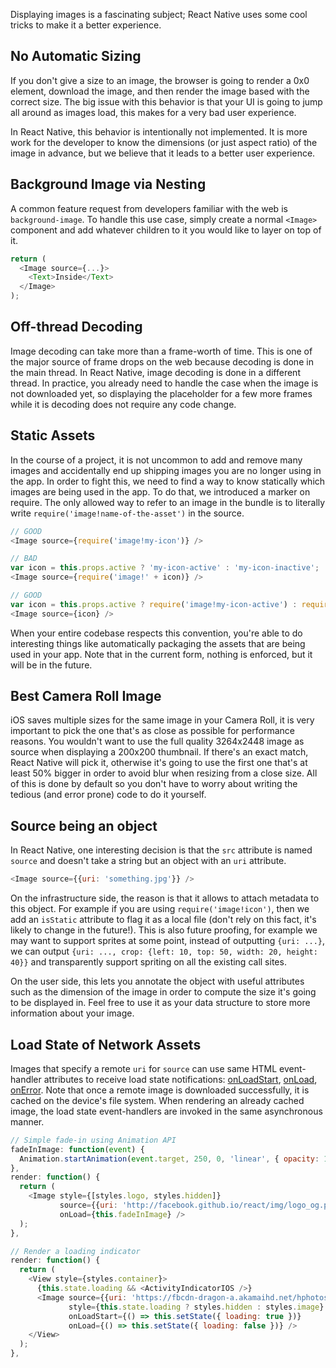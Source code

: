 Displaying images is a fascinating subject; React Native uses some cool tricks to make it a better experience.

## No Automatic Sizing

If you don't give a size to an image, the browser is going to render a 0x0 element, download the image, and then render the image based with the correct size. The big issue with this behavior is that your UI is going to jump all around as images load, this makes for a very bad user experience.

In React Native, this behavior is intentionally not implemented. It is more work for the developer to know the dimensions (or just aspect ratio) of the image in advance, but we believe that it leads to a better user experience.

## Background Image via Nesting

A common feature request from developers familiar with the web is `background-image`. To handle this use case, simply create a normal `<Image>` component and add whatever children to it you would like to layer on top of it.

```javascript
return (
  <Image source={...}>
    <Text>Inside</Text>
  </Image>
);
```

## Off-thread Decoding

Image decoding can take more than a frame-worth of time. This is one of the major source of frame drops on the web because decoding is done in the main thread. In React Native, image decoding is done in a different thread. In practice, you already need to handle the case when the image is not downloaded yet, so displaying the placeholder for a few more frames while it is decoding does not require any code change.

## Static Assets

In the course of a project, it is not uncommon to add and remove many images and accidentally end up shipping images you are no longer using in the app. In order to fight this, we need to find a way to know statically which images are being used in the app. To do that, we introduced a marker on require. The only allowed way to refer to an image in the bundle is to literally write `require('image!name-of-the-asset')` in the source.

```javascript
// GOOD
<Image source={require('image!my-icon')} />

// BAD
var icon = this.props.active ? 'my-icon-active' : 'my-icon-inactive';
<Image source={require('image!' + icon)} />

// GOOD
var icon = this.props.active ? require('image!my-icon-active') : require('image!my-icon-inactive');
<Image source={icon} />
```

When your entire codebase respects this convention, you're able to do interesting things like automatically packaging the assets that are being used in your app. Note that in the current form, nothing is enforced, but it will be in the future.

## Best Camera Roll Image

iOS saves multiple sizes for the same image in your Camera Roll, it is very important to pick the one that's as close as possible for performance reasons. You wouldn't want to use the full quality 3264x2448 image as source when displaying a 200x200 thumbnail. If there's an exact match, React Native will pick it, otherwise it's going to use the first one that's at least 50% bigger in order to avoid blur when resizing from a close size. All of this is done by default so you don't have to worry about writing the tedious (and error prone) code to do it yourself.

## Source being an object

In React Native, one interesting decision is that the `src` attribute is named `source` and doesn't take a string but an object with an `uri` attribute.

```javascript
<Image source={{uri: 'something.jpg'}} />
```

On the infrastructure side, the reason is that it allows to attach metadata to this object. For example if you are using `require('image!icon')`, then we add an `isStatic` attribute to flag it as a local file (don't rely on this fact, it's likely to change in the future!). This is also future proofing, for example we may want to support sprites at some point, instead of outputting `{uri: ...}`, we can output `{uri: ..., crop: {left: 10, top: 50, width: 20, height: 40}}` and transparently support spriting on all the existing call sites.

On the user side, this lets you annotate the object with useful attributes such as the dimension of the image in order to compute the size it's going to be displayed in. Feel free to use it as your data structure to store more information about your image.

## Load State of Network Assets

Images that specify a remote `uri` for `source` can use same HTML event-handler attributes to receive load state notifications: [onLoadStart](http://www.w3schools.com/jsref/event_onloadstart.asp), [onLoad](http://www.w3schools.com/jsref/event_onload.asp), [onError](http://www.w3schools.com/jsref/event_onerror.asp). Note that once a remote image is downloaded successfully, it is cached on the device's file system. When rendering an already cached image, the load state event-handlers are invoked in the same asynchronous manner.

```javascript
// Simple fade-in using Animation API
fadeInImage: function(event) {
  Animation.startAnimation(event.target, 250, 0, 'linear', { opacity: 1 });
},
render: function() {
  return (
    <Image style={[styles.logo, styles.hidden]}
           source={{uri: 'http://facebook.github.io/react/img/logo_og.png'}}
           onLoad={this.fadeInImage} />
  );
},
```

```javascript
// Render a loading indicator
render: function() {
  return (
    <View style={styles.container}>
      {this.state.loading && <ActivityIndicatorIOS />}
      <Image source={{uri: 'https://fbcdn-dragon-a.akamaihd.net/hphotos-ak-xpa1/t39.2365-6/11057099_886670958021382_1730701085_n.png'}}
             style={this.state.loading ? styles.hidden : styles.image}
             onLoadStart={() => this.setState({ loading: true })}
             onLoad={() => this.setState({ loading: false })} />
    </View>
  );
},
```
